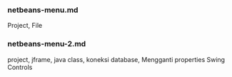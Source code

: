 ### netbeans-menu.md
Project, File

### netbeans-menu-2.md
project, jframe, java class, koneksi database, Mengganti properties Swing Controls
